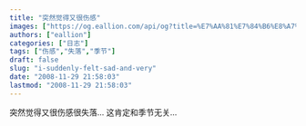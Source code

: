 ```yaml
---
title: "突然觉得又很伤感"
images: ["https://og.eallion.com/api/og?title=%E7%AA%81%E7%84%B6%E8%A7%89%E5%BE%97%E5%8F%88%E5%BE%88%E4%BC%A4%E6%84%9F"]
authors: ["eallion"]
categories: ["日志"]
tags: ["伤感","失落","季节"]
draft: false
slug: "i-suddenly-felt-sad-and-very"
date: "2008-11-29 21:58:03"
lastmod: "2008-11-29 21:58:03"
---
```


突然觉得又很伤感很失落...
这肯定和季节无关...
